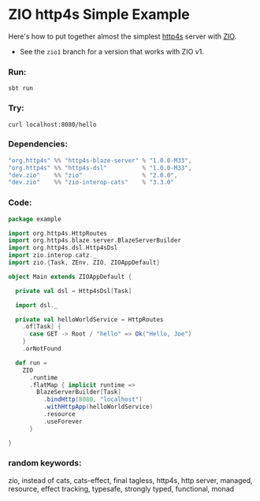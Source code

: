 # ZIO http4s Simple Example

Here's how to put together almost the simplest [http4s](https://http4s.org/) server with [ZIO](https://zio.dev/).

* See the `zio1` branch for a version that works with ZIO v1.

### Run:

`sbt run`

### Try:

`curl localhost:8080/hello`

### Dependencies:

```scala
"org.http4s" %% "http4s-blaze-server" % "1.0.0-M33",
"org.http4s" %% "http4s-dsl"          % "1.0.0-M33",
"dev.zio"    %% "zio"                 % "2.0.0",
"dev.zio"    %% "zio-interop-cats"    % "3.3.0"
```

### Code:

```scala
package example

import org.http4s.HttpRoutes
import org.http4s.blaze.server.BlazeServerBuilder
import org.http4s.dsl.Http4sDsl
import zio.interop.catz._
import zio.{Task, ZEnv, ZIO, ZIOAppDefault}

object Main extends ZIOAppDefault {

  private val dsl = Http4sDsl[Task]

  import dsl._

  private val helloWorldService = HttpRoutes
    .of[Task] {
      case GET -> Root / "hello" => Ok("Hello, Joe")
    }
    .orNotFound

  def run =
    ZIO
      .runtime
      .flatMap { implicit runtime =>
        BlazeServerBuilder[Task]
          .bindHttp(8080, "localhost")
          .withHttpApp(helloWorldService)
          .resource
          .useForever
      }

}
```

### random keywords:
zio, instead of cats, cats-effect, final tagless, http4s, http server, managed, resource, effect tracking, typesafe,
strongly typed, functional, monad
